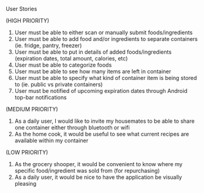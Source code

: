 User Stories

(HIGH PRIORITY)

1. User must be able to either scan or manually submit foods/ingredients 
1. User must be able to add food and/or ingredients to separate containers (ie. fridge, pantry, freezer)
2. User must be able to put in details of added foods/ingredients (expiration dates, total amount, calories, etc)
3. User must be able to categorize foods
4. User must be able to see how many items are left in container
5. User must be able to specify what kind of container item is being stored to (ie. public vs private containers)
6. User must be notified of upcoming expiration dates through Android top-bar notifications

(MEDIUM PRIORITY)
1. As a daily user, I would like to invite my housemates to be able to share one container either through bluetooth or wifi
2. As the home cook, it would be useful to see what current recipes are available within my container

(LOW PRIORITY)
1. As the grocery shooper, it would be convenient to know where my specific food/ingredient was sold from (for repurchasing)
2. As a daily user, it would be nice to have the application be visually pleasing
